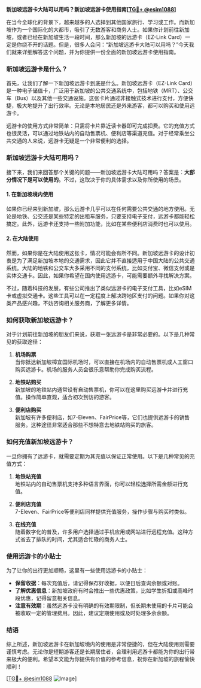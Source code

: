 **新加坡远游卡大陆可以用吗？新加坡远游卡使用指南[[TG💪+ @esim1088](https://t.me/s/esim1088)]**

在当今全球化的背景下，越来越多的人选择到其他国家旅行、学习或工作。而新加坡作为一个国际化的大都市，吸引了无数游客和商务人士。如果你计划前往新加坡，或者已经在新加坡生活一段时间，那么新加坡的远游卡（EZ-Link Card）一定是你绕不开的话题。但是，很多人会问：“新加坡远游卡大陆可以用吗？”今天我们就来详细解答这个问题，并为你提供一份全面的新加坡远游卡使用指南。

### 新加坡远游卡是什么？

首先，让我们了解一下新加坡远游卡到底是什么。新加坡远游卡（EZ-Link Card）是一种电子储值卡，广泛用于新加坡的公共交通系统中，包括地铁（MRT）、公交车（Bus）以及其他一些交通设施。这张卡片通过非接触式技术进行支付，方便快捷，极大地提升了出行效率。无论是本地居民还是外来游客，都可以购买和使用远游卡。

远游卡的使用方式非常简单：只需将卡片靠近读卡器即可完成扣费。它的充值方式也很灵活，可以通过地铁站内的自动售票机、便利店等渠道充值。对于经常乘坐公共交通的人来说，远游卡无疑是一个非常便利的选择。

### 新加坡远游卡大陆可用吗？

接下来，我们来回答那个关键的问题——新加坡远游卡大陆可用吗？答案是：**大部分情况下是可以使用的**。不过，这取决于你的具体需求以及你所使用的场景。

#### 1. 在新加坡境内使用

如果你已经来到新加坡，那么远游卡几乎可以在任何需要公共交通的地方使用。无论是地铁、公交还是某些特定的出租车服务，只要支持电子支付，远游卡都能轻松搞定。此外，远游卡还支持一些附加功能，比如在某些便利店消费时也可以使用。

#### 2. 在大陆使用

然而，如果你是在大陆使用这张卡，情况可能会有所不同。新加坡远游卡的设计初衷是为了满足新加坡本地的交通需求，因此它并不直接适用于中国大陆的公共交通系统。大陆的地铁和公交车大多采用不同的支付系统，比如支付宝、微信支付或是实体交通卡。因此，如果你希望在国内使用远游卡，可能需要额外寻找解决方案。

不过，随着科技的发展，有些公司推出了类似远游卡的电子支付工具，比如eSIM卡或虚拟交通卡。这些工具可以在一定程度上解决跨地区支付的问题。如果你对这类产品感兴趣，不妨咨询相关服务商，了解更多详情。

### 如何获取新加坡远游卡？

对于计划前往新加坡的朋友们来说，获取一张远游卡是非常必要的。以下是几种常见的获取途径：

1. **机场购票**  
   当你抵达新加坡樟宜国际机场时，可以直接在机场内的自动售票机或人工窗口购买远游卡。机场的服务人员会很乐意帮助你完成购买流程。

2. **地铁站购买**  
   新加坡的地铁站内通常设有自动售票机，你可以在这里购买远游卡并进行充值。操作简单直观，适合初次到访的游客。

3. **便利店购买**  
   新加坡有许多便利店，如7-Eleven、FairPrice等，它们也提供远游卡的销售服务。这种途径非常适合那些不想特意去地铁站购买的旅客。

### 如何充值新加坡远游卡？

一旦你拥有了远游卡，就需要定期为其充值以保证正常使用。以下是几种常见的充值方式：

1. **地铁站充值**  
   地铁站内的自动售票机支持多种语言界面，你可以轻松选择所需金额进行充值。

2. **便利店充值**  
   7-Eleven、FairPrice等便利店同样提供充值服务，操作步骤与购买时类似。

3. **在线充值**  
   随着数字化的普及，许多用户选择通过手机应用或网站进行远程充值。这种方式省去了排队的时间，尤其适合忙碌的商务人士。

### 使用远游卡的小贴士

为了让你的出行更加顺畅，这里有一些使用远游卡的小贴士：

- **保留收据**：每次充值后，请记得保存好收据，以便日后查询余额或对账。
- **了解优惠信息**：新加坡政府有时会推出一些优惠政策，比如学生折扣或高峰时段优惠，记得留意相关信息。
- **注意有效期**：虽然远游卡没有明确的有效期限制，但长期未使用的卡片可能会被收取一定的管理费用。因此，建议定期使用或及时处理多余余额。

### 结语

综上所述，新加坡远游卡在新加坡境内的使用是非常便捷的，但在大陆使用则需要谨慎考虑。无论你是短期游客还是长期居住者，合理利用远游卡都能为你的出行带来极大的便利。希望本文能为你提供有价值的参考信息，祝你在新加坡的旅程愉快顺利！

[[TG💪+ @esim1088](https://t.me/s/esim1088) ![Image](https://i.postimg.cc/4NQfJmqS/Snipaste-2025-05-13-00-14-12.png)]